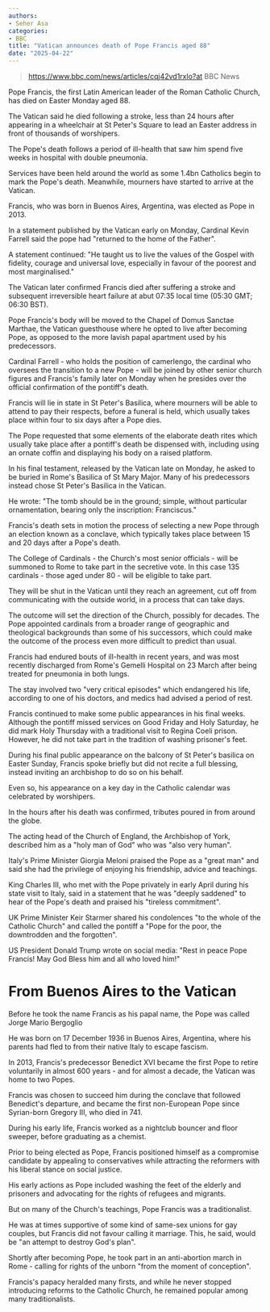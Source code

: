```yaml
---
authors:
- Seher Asa
categories:
- BBC
title: "Vatican announces death of Pope Francis aged 88"
date: "2025-04-22"
---
```


> https://www.bbc.com/news/articles/cqj42vd1rxlo?at
> BBC News

Pope Francis, the first Latin American leader of the Roman Catholic Church, has died on Easter Monday aged 88.

The Vatican said he died following a stroke, less than 24 hours after appearing in a wheelchair at St Peter's Square to lead an Easter address in front of thousands of worshipers.

The Pope's death follows a period of ill-health that saw him spend five weeks in hospital with double pneumonia.

Services have been held around the world as some 1.4bn Catholics begin to mark the Pope's death. Meanwhile, mourners have started to arrive at the Vatican.

Francis, who was born in Buenos Aires, Argentina, was elected as Pope in 2013.

In a statement published by the Vatican early on Monday, Cardinal Kevin Farrell said the pope had "returned to the home of the Father".

A statement continued: "He taught us to live the values ​​of the Gospel with fidelity, courage and universal love, especially in favour of the poorest and most marginalised."

The Vatican later confirmed Francis died after suffering a stroke and subsequent irreversible heart failure at abut 07:35 local time (05:30 GMT; 06:30 BST).

Pope Francis's body will be moved to the Chapel of Domus Sanctae Marthae, the Vatican guesthouse where he opted to live after becoming Pope, as opposed to the more lavish papal apartment used by his predecessors.

Cardinal Farrell - who holds the position of camerlengo, the cardinal who oversees the transition to a new Pope - will be joined by other senior church figures and Francis's family later on Monday when he presides over the official confirmation of the pontiff's death.

Francis will lie in state in St Peter's Basilica, where mourners will be able to attend to pay their respects, before a funeral is held, which usually takes place within four to six days after a Pope dies.

The Pope requested that some elements of the elaborate death rites which usually take place after a pontiff's death be dispensed with, including using an ornate coffin and displaying his body on a raised platform.

In his final testament, released by the Vatican late on Monday, he asked to be buried in Rome's Basilica of St Mary Major. Many of his predecessors instead chose St Peter's Basilica in the Vatican.

He wrote: "The tomb should be in the ground; simple, without particular ornamentation, bearing only the inscription: Franciscus."

Francis's death sets in motion the process of selecting a new Pope through an election known as a conclave, which typically takes place between 15 and 20 days after a Pope's death.

The College of Cardinals - the Church's most senior officials - will be summoned to Rome to take part in the secretive vote. In this case 135 cardinals - those aged under 80 - will be eligible to take part.

They will be shut in the Vatican until they reach an agreement, cut off from communicating with the outside world, in a process that can take days.

The outcome will set the direction of the Church, possibly for decades. The Pope appointed cardinals from a broader range of geographic and theological backgrounds than some of his successors, which could make the outcome of the process even more difficult to predict than usual.

Francis had endured bouts of ill-health in recent years, and was most recently discharged from Rome's Gemelli Hospital on 23 March after being treated for pneumonia in both lungs.

The stay involved two "very critical episodes" which endangered his life, according to one of his doctors, and medics had advised a period of rest.

Francis continued to make some public appearances in his final weeks. Although the pontiff missed services on Good Friday and Holy Saturday, he did mark Holy Thursday with a traditional visit to Regina Coeli prison. However, he did not take part in the tradition of washing prisoner's feet.

During his final public appearance on the balcony of St Peter's basilica on Easter Sunday, Francis spoke briefly but did not recite a full blessing, instead inviting an archbishop to do so on his behalf.

Even so, his appearance on a key day in the Catholic calendar was celebrated by worshipers.

In the hours after his death was confirmed, tributes poured in from around the globe.

The acting head of the Church of England, the Archbishop of York, described him as a "holy man of God" who was "also very human".

Italy's Prime Minister Giorgia Meloni praised the Pope as a "great man" and said she had the privilege of enjoying his friendship, advice and teachings.

King Charles III, who met with the Pope privately in early April during his state visit to Italy, said in a statement that he was "deeply saddened" to hear of the Pope's death and praised his "tireless commitment".

UK Prime Minister Keir Starmer shared his condolences "to the whole of the Catholic Church" and called the pontiff a "Pope for the poor, the downtrodden and the forgotten".

US President Donald Trump wrote on social media: "Rest in peace Pope Francis! May God Bless him and all who loved him!"

# From Buenos Aires to the Vatican

Before he took the name Francis as his papal name, the Pope was called Jorge Mario Bergoglio

He was born on 17 December 1936 in Buenos Aires, Argentina, where his parents had fled to from their native Italy to escape fascism.

In 2013, Francis's predecessor Benedict XVI became the first Pope to retire voluntarily in almost 600 years - and for almost a decade, the Vatican was home to two Popes.

Francis was chosen to succeed him during the conclave that followed Benedict's departure, and became the first non-European Pope since Syrian-born Gregory III, who died in 741.

During his early life, Francis worked as a nightclub bouncer and floor sweeper, before graduating as a chemist.

Prior to being elected as Pope, Francis positioned himself as a compromise candidate by appealing to conservatives while attracting the reformers with his liberal stance on social justice.

His early actions as Pope included washing the feet of the elderly and prisoners and advocating for the rights of refugees and migrants.

But on many of the Church's teachings, Pope Francis was a traditionalist.

He was at times supportive of some kind of same-sex unions for gay couples, but Francis did not favour calling it marriage. This, he said, would be "an attempt to destroy God's plan".

Shortly after becoming Pope, he took part in an anti-abortion march in Rome - calling for rights of the unborn "from the moment of conception".

Francis's papacy heralded many firsts, and while he never stopped introducing reforms to the Catholic Church, he remained popular among many traditionalists.

